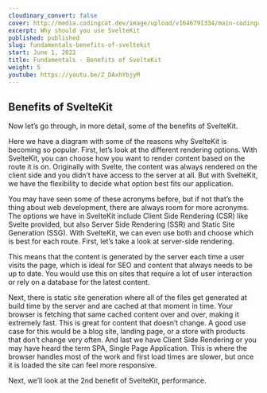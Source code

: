 ```yaml
---
cloudinary_convert: false
cover: http://media.codingcat.dev/image/upload/v1646791334/main-codingcatdev-photo/Intro_to_Svelte.png
excerpt: Why should you use SvelteKit
published: published
slug: fundamentals-benefits-of-sveltekit
start: June 1, 2022
title: Fundamentals - Benefits of SvelteKit
weight: 5
youtube: https://youtu.be/Z_DAxhYbjyM
---
```


## **Benefits of SvelteKit**

Now let’s go through, in more detail, some of the benefits of SvelteKit.

Here we have a diagram with some of the reasons why SvelteKit is becoming so popular. First, let’s look at the different rendering options. With SvelteKit, you can choose how you want to render content based on the route it is on. Originally with Svelte, the content was always rendered on the client side and you didn’t have access to the server at all. But with SvelteKit, we have the flexibility to decide what option best fits our application. 

You may have seen some of these acronyms before, but if not that’s the thing about web development, there are always room for more acronyms. The options we have in SvelteKit include Client Side Rendering (CSR) like Svelte provided, but also Server Side Rendering (SSR) and Static Site Generation (SSG). With SvelteKit, we can even use both and choose which is best for each route. First, let’s take a look at server-side rendering. 

This means that the content is generated by the server each time a user visits the page, which is ideal for SEO and content that always needs to be up to date. You would use this on sites that require a lot of user interaction or rely on a database for the latest content. 

Next, there is static site generation where all of the files get generated at build time by the server and are cached at that moment in time. Your browser is fetching that same cached content over and over, making it extremely fast. This is great for content that doesn’t change. A good use case for this would be a blog site, landing page, or a store with products that don’t change very often. And last we have Client Side Rendering or you may have heard the term SPA, Single Page Application. This is where the browser handles most of the work and first load times are slower, but once it is loaded the site can feel more responsive. 

Next, we’ll look at the 2nd benefit of SvelteKit, performance.